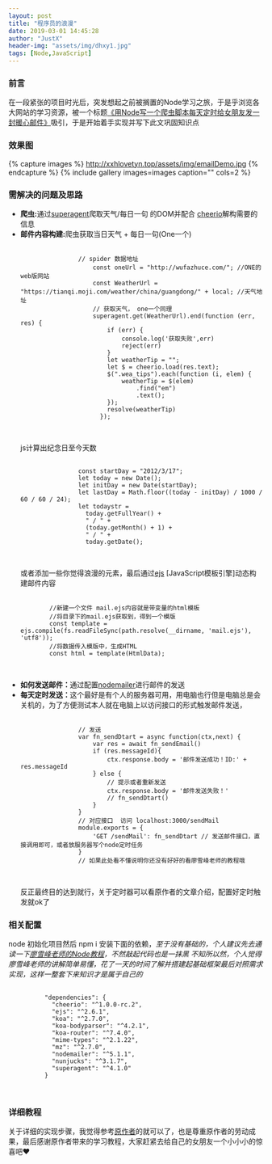 ```yaml
---
layout: post
title: "程序员的浪漫"
date: 2019-03-01 14:45:28
author: "JustX"
header-img: "assets/img/dhxy1.jpg"
tags: [Node,JavaScript]
---
```


<section>
<h3>前言</h3>
    <p>
        在一段紧张的项目时光后，突发想起之前被搁置的Node学习之旅，于是乎浏览各大网站的学习资源，被一个标题<a href="https://github.com/Vincedream/NodeMail" target="_blank">《用Node写一个爬虫脚本每天定时给女朋友发一封暖心邮件》</a>吸引，于是开始着手实现并写下此文巩固知识点
    </p>
</section>

<h3>效果图</h3>

{% capture images %}
    http://xxhlovetyn.top/assets/img/emailDemo.jpg
{% endcapture %}
{% include gallery images=images caption="" cols=2 %}

<h3>需解决的问题及思路</h3>
<section>
    <ul>
		<li>
            <b>爬虫:</b>通过<a href="https://www.npmjs.com/package/superagent">superagent</a>爬取天气/每日一句 的DOM并配合 <a href="https://www.npmjs.com/package/cheerio">cheerio</a>解构需要的信息
        </li>
        <li>
            <b>邮件内容构建:</b>爬虫获取当日天气 + 每日一句(One一个)
            <pre>
            	<code>
            	// spider 数据地址
                    const oneUrl = "http://wufazhuce.com/"; //ONE的web版网站
                    const WeatherUrl = "https://tianqi.moji.com/weather/china/guangdong/" + local; //天气地址
                    // 获取天气， one一个同理
					superagent.get(WeatherUrl).end(function (err, res) {
                        if (err) {
                            console.log('获取失败',err)
                            reject(err)
                        }
                        let weatherTip = "";
                        let $ = cheerio.load(res.text);
                        $(".wea_tips").each(function (i, elem) {
                            weatherTip = $(elem)
                                .find("em")
                                .text();
                        });
                        resolve(weatherTip)
                      });
				</code>
				</pre>
                js计算出纪念日至今天数
                <pre>
                <code>
                const startDay = "2012/3/17";
                let today = new Date();
                let initDay = new Date(startDay);
                let lastDay = Math.floor((today - initDay) / 1000 / 60 / 60 / 24);
                let todaystr =
                  today.getFullYear() +
                  " / " +
                  (today.getMonth() + 1) +
                  " / " +
                  today.getDate();
                </code>
                </pre>
                或者添加一些你觉得浪漫的元素，最后通过<a href="https://www.npmjs.com/package/ejs">ejs</a> [JavaScript模板引擎]动态构建邮件内容
            <pre>
            	<code>
        //新建一个文件 mail.ejs内容就是带变量的html模板
        //将目录下的mail.ejs获取到，得到一个模版
        const template = ejs.compile(fs.readFileSync(path.resolve(__dirname, 'mail.ejs'), 'utf8'));
        //将数据传入模版中，生成HTML
        const html = template(HtmlData);
        	</code>
        </pre>
        </li>
        <li>
        <b>如何发送邮件：</b>通过配置<a href="https://nodemailer.com/about/">nodemailer</a>进行邮件的发送
        </li>
        <li>
        <b>每天定时发送：</b>这个最好是有个人的服务器可用，用电脑也行但是电脑总是会关机的，为了方便测试本人就在电脑上以访问接口的形式触发邮件发送，
            <pre>
            	<code>
                // 发送
                var fn_sendDtart = async function(ctx,next) {
                    var res = await fn_sendEmail()
                    if (res.messageId){
                        ctx.response.body = '邮件发送成功！ID:' + res.messageId
                    } else {
                        // 提示或者重新发送
                        ctx.response.body = '邮件发送失败！'
                        // fn_sendDtart()
                    }
                }
                // 对应接口  访问 localhost:3000/sendMail
                module.exports = {
                    'GET /sendMail': fn_sendDtart // 发送邮件接口，直接调用即可，或者放服务器写个node定时任务
                }
                // 如果此处看不懂说明你还没有好好的看廖雪峰老师的教程哦
            	</code>
            </pre>
            反正最终目的达到就行，关于定时器可以看原作者的文章介绍，配置好定时触发就ok了
        </li>
</ul>
</section>

<h3>相关配置</h3>
<section>
    <p>
        node 初始化项目然后 npm i 安装下面的依赖，<em>至于没有基础的，个人建议先去通读一下<a href="https://www.liaoxuefeng.com/wiki/001434446689867b27157e896e74d51a89c25cc8b43bdb3000/001434501245426ad4b91f2b880464ba876a8e3043fc8ef000" target="_blank">廖雪峰老师的Node教程</a>，不然敲起代码也是一抹黑 不知所以然，个人觉得廖雪峰老师的讲解简单易懂，花了一天的时间了解并搭建起基础框架最后对照需求实现，这样一整套下来知识才是属于自己的</em>
    </p>
    <pre>
        <code>
          "dependencies": {
            "cheerio": "^1.0.0-rc.2",
            "ejs": "^2.6.1",
            "koa": "^2.7.0",
            "koa-bodyparser": "^4.2.1",
            "koa-router": "^7.4.0",
            "mime-types": "^2.1.22",
            "mz": "^2.7.0",
            "nodemailer": "^5.1.1",
            "nunjucks": "^3.1.7",
            "superagent": "^4.1.0"
          }
        </code>
    </pre>
</section>

<h3>详细教程</h3>

<section>关于详细的实现步骤，我觉得参考<a href="https://github.com/Vincedream/NodeMail">原作者</a>的就可以了，也是尊重原作者的劳动成果，最后感谢原作者带来的学习教程，大家赶紧去给自己的女朋友一个小小小的惊喜吧❤️</section>



